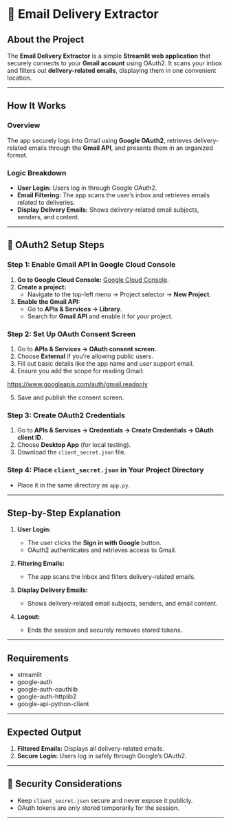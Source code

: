 # 📧 Email Delivery Extractor

## About the Project
The **Email Delivery Extractor** is a simple **Streamlit web application** that securely connects to your **Gmail account** using OAuth2. It scans your inbox and filters out **delivery-related emails**, displaying them in one convenient location.

---

## How It Works

### Overview
The app securely logs into Gmail using **Google OAuth2**, retrieves delivery-related emails through the **Gmail API**, and presents them in an organized format.

### Logic Breakdown
- **User Login:** Users log in through Google OAuth2.
- **Email Filtering:** The app scans the user’s inbox and retrieves emails related to deliveries.
- **Display Delivery Emails:** Shows delivery-related email subjects, senders, and content.

---

## 🔑 OAuth2 Setup Steps

### Step 1: Enable Gmail API in Google Cloud Console
1. **Go to Google Cloud Console:** [Google Cloud Console](https://console.cloud.google.com/).
2. **Create a project:**
   - Navigate to the top-left menu → Project selector → **New Project**.
3. **Enable the Gmail API:**
   - Go to **APIs & Services → Library**.
   - Search for **Gmail API** and enable it for your project.

### Step 2: Set Up OAuth Consent Screen
1. Go to **APIs & Services → OAuth consent screen**.
2. Choose **External** if you’re allowing public users.
3. Fill out basic details like the app name and user support email.
4. Ensure you add the scope for reading Gmail:

https://www.googleapis.com/auth/gmail.readonly

5. Save and publish the consent screen.

### Step 3: Create OAuth2 Credentials
1. Go to **APIs & Services → Credentials → Create Credentials → OAuth client ID**.
2. Choose **Desktop App** (for local testing).
3. Download the `client_secret.json` file.

### Step 4: Place `client_secret.json` in Your Project Directory
- Place it in the same directory as `app.py`.

---

## Step-by-Step Explanation

1. **User Login:**
   - The user clicks the **Sign in with Google** button.
   - OAuth2 authenticates and retrieves access to Gmail.

2. **Filtering Emails:**
   - The app scans the inbox and filters delivery-related emails.

3. **Display Delivery Emails:**
   - Shows delivery-related email subjects, senders, and email content.

4. **Logout:**
   - Ends the session and securely removes stored tokens.

---

## Requirements
- streamlit
- google-auth
- google-auth-oauthlib
- google-auth-httplib2
- google-api-python-client

---

## Expected Output
1. **Filtered Emails:** Displays all delivery-related emails.
2. **Secure Login:** Users log in safely through Google’s OAuth2.

---

## 🔐 Security Considerations
- Keep `client_secret.json` secure and never expose it publicly.
- OAuth tokens are only stored temporarily for the session.

---
